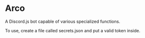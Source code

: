# Arco
A Discord.js bot capable of various specialized functions.

To use, create a file called secrets.json and put a valid token inside.
